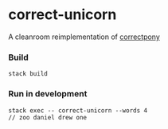# correct-unicorn
A cleanroom reimplementation of [correctpony](https://github.com/maandree/correctpony)

### Build
    stack build
    
### Run in development
    stack exec -- correct-unicorn --words 4
    // zoo daniel drew one

